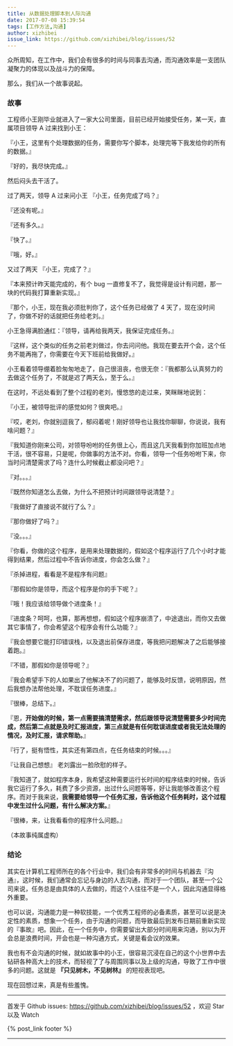 ```yaml
---
title: 从数据处理脚本到人际沟通
date: 2017-07-08 15:39:54
tags: [工作方法,沟通]
author: xizhibei
issue_link: https://github.com/xizhibei/blog/issues/52
---
```

众所周知，在工作中，我们会有很多的时间与同事去沟通，而沟通效率是一支团队凝聚力的体现以及战斗力的保障。

那么，我们从一个故事说起。

### 故事

工程师小王刚毕业就进入了一家大公司里面，目前已经开始接受任务，某一天，直属项目领导 A 过来找到小王：

『小王，这里有个处理数据的任务，需要你写个脚本，处理完等下我发给你的所有的数据。』

『好的，我尽快完成。』

然后闷头去干活了。

过了两天，领导 A 过来问小王
『小王，任务完成了吗？』

『还没有呢。』

『还有多久。』

『快了。』

『哦，好。』

又过了两天
『小王，完成了？』

『本来预计昨天能完成的，有个 bug 一直修复不了，我觉得是设计有问题，那一块的代码我打算重新实现。』

『那个，小王，现在我必须批判你了，这个任务已经做了 4 天了，现在没时间了，你做不好的话就把任务给老刘。』

小王急得满脸通红：『领导，请再给我两天，我保证完成任务。』

『这样，这个类似的任务之前老刘做过，你去问问他。我现在要去开个会，这个任务不能再拖了，你需要在今天下班前给我做好。』

小王看着领导绷着脸匆匆地走了，自己很沮丧，也很无奈：『我都那么认真努力的去做这个任务了，不就是迟了两天么，至于么。』

在这时，不远处看到了整个过程的老刘，慢悠悠的走过来，笑眯眯地说到：

『小王，被领导批评的感觉如何？很爽吧。』

『哎，老刘，你就别逗我了，郁闷着呢！刚好领导也让我找你聊聊，你说说，我有啥问题？』

『我知道你刚来公司，对领导吩咐的任务很上心，而且这几天我看到你加班加点地干活，很不容易，只是呢，你做事的方法不对。你看，领导一个任务吩咐下来，你当时问清楚需求了吗？连什么时候截止都没问吧？』

『对。。。』

『既然你知道怎么去做，为什么不把预计时间跟领导说清楚？』

『我做好了直接说不就行了么？』

『那你做好了吗？』

『没。。。』

『你看，你做的这个程序，是用来处理数据的，假如这个程序运行了几个小时才能得到结果，然后过程中不告诉你进度，你会怎么做？』

『杀掉进程，看看是不是程序有问题』

『那假如你是领导，而这个程序是你的手下呢？』

『哦！我应该给领导做个进度条！』

『进度条？呵呵，也算，那再想想，假如这个程序崩溃了，中途退出，而你又去做其它事情了，你会希望这个程序会有什么功能？』

『我会想要它能打印错误栈，以及退出前保存进度，等我把问题解决了之后能够接着跑。』

『不错，那假如你是领导呢？』

『我会希望手下的人如果出了他解决不了的问题了，能够及时反馈，说明原因，然后我想办法帮他处理，不耽误任务进度。』

『很棒，总结下。』

『恩，**开始做的时候，第一点需要搞清楚需求，然后跟领导说清楚需要多少时间完成，然后第二点就是及时汇报进度，第三点就是有任何耽误进度或者我无法处理的情况，及时汇报，请求帮助。**』

『行了，挺有悟性，其实还有第四点，在任务结束的时候。。。』

『让我自己想想』
老刘露出一脸欣慰的样子。

『我知道了，就如程序本身，我希望这种需要运行长时间的程序结束的时候，告诉我它运行了多久，耗费了多少资源，出过什么问题等等，好让我能够改善这个程序。而对于我来说，**我需要给领导一个任务汇报，告诉他这个任务耗时，这个过程中发生过什么问题，有什么解决方案。**』

『很棒，来，让我看看你的程序什么问题。』

（本故事纯属虚构）

### 结论

其实在计算机工程师所在的各个行业中，我们会有非常多的时间与机器去『沟通』，这时候，我们通常会忘记与身边的人去沟通，而对于一个团队，甚至一个公司来说，任务总是由具体的人去做的，而这个人往往不是一个人，因此沟通显得格外重要。

也可以说，沟通能力是一种软技能，一个优秀工程师的必备素质，甚至可以说是决定性的素质，想象一个任务，由于沟通的问题，而导致最后到发布日期前重新实现的『事故』吧。因此，在一个任务中，你需要留出大部分时间用来沟通，别以为开会总是浪费时间，开会也是一种沟通方式，关键是看会议的效果。

我也有不会沟通的时候，就如故事中的小王，很容易沉浸在自己的这个小世界中去钻研各种高大上的技术，而轻视了了与周围同事以及上级的沟通，导致了工作中很多的问题。这就是 **『只见树木，不见树林』** 的短视表现吧。

现在回想过来，真是有些羞愧。


***
首发于 Github issues: https://github.com/xizhibei/blog/issues/52 ，欢迎 Star 以及 Watch

{% post_link footer %}
***